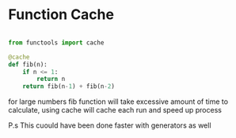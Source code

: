 # Function Cache 

```python

from functools import cache

@cache
def fib(n):
    if n <= 1:
        return n
    return fib(n-1) + fib(n-2)

```

for large numbers fib function will take excessive amount of time to calculate, using cache will cache each run and speed up process 

P.s This cuould have been done faster with generators as well